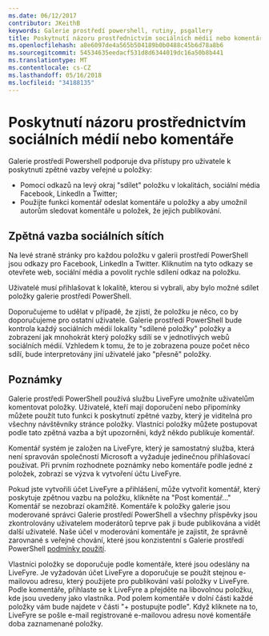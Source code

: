```yaml
---
ms.date: 06/12/2017
contributor: JKeithB
keywords: Galerie prostředí powershell, rutiny, psgallery
title: Poskytnutí názoru prostřednictvím sociálních médií nebo komentáře
ms.openlocfilehash: a8e6097de4a565b504189b0b0488c45b6d78a8b6
ms.sourcegitcommit: 54534635eedacf531d8d6344019dc16a50b8b441
ms.translationtype: MT
ms.contentlocale: cs-CZ
ms.lasthandoff: 05/16/2018
ms.locfileid: "34188135"
---
```

# <a name="providing-feedback-via-social-media-or-comments"></a>Poskytnutí názoru prostřednictvím sociálních médií nebo komentáře

Galerie prostředí Powershell podporuje dva přístupy pro uživatele k poskytnutí zpětné vazby veřejné u položky:

- Pomocí odkazů na levý okraj "sdílet" položku v lokalitách, sociální média Facebook, LinkedIn a Twitter;
- Použijte funkci komentář odeslat komentáře u položky a aby umožnil autorům sledovat komentáře u položek, že jejich publikování.

## <a name="social-media-feedback"></a>Zpětná vazba sociálních sítích

Na levé straně stránky pro každou položku v galerii prostředí PowerShell jsou odkazy pro Facebook, LinkedIn a Twitter.
Kliknutím na tyto odkazy se otevřete web, sociální média a povolit rychle sdílení odkaz na položku.

Uživatelé musí přihlašovat k lokalitě, kterou si vybrali, aby bylo možné sdílet položky galerie prostředí PowerShell.

Doporučujeme to udělat v případě, že zjistí, že položku je něco, co by doporučujeme pro ostatní uživatele.
Galerie prostředí PowerShell bude kontrola každý sociálních médií lokality "sdílené položky" položky a zobrazení jak mnohokrát který položky sdílí se v jednotlivých webů sociálních médií.
Vzhledem k tomu, že to je zobrazena pouze počet něco sdílí, bude interpretovány jiní uživatelé jako "přesně" položky.


## <a name="comments"></a>Poznámky

Galerie prostředí PowerShell používá službu LiveFyre umožníte uživatelům komentovat položky.
Uživatelé, kteří mají doporučení nebo připomínky můžete použít tuto funkci k poskytnutí zpětné vazby, který je viditelná pro všechny návštěvníky stránce položky.
Vlastníci položky můžete postupovat podle tato zpětná vazba a být upozorněni, když někdo publikuje komentář.

Komentář systém je založen na LiveFyre, který je samostatný služba, která není spravován společností Microsoft a vyžaduje jedinečnou přihlašovací používat.
Při prvním rozhodnete poznámky nebo komentáře podle jedné z položek, zobrazí se výzva k vytvoření účtu LiveFyre.

Pokud jste vytvořili účet LiveFyre a přihlášení, může vytvořit komentář, který poskytuje zpětnou vazbu na položku, klikněte na "Post komentář..." Komentář se nezobrazí okamžitě.
Komentáře k položky galerie jsou moderované správci Galerie prostředí PowerShell a všechny příspěvky jsou zkontrolovány uživatelem moderátorů teprve pak ji bude publikována a vidět další uživatelé.
Naše účel v moderování komentáře je zajistit, že správně zarovnané s veřejné chování, které jsou konzistentní s Galerie prostředí PowerShell [podmínky použití](https://www.powershellgallery.com/policies/Terms).

Vlastníci položky se doporučuje podle komentáře, které jsou odeslány na LiveFyre.
Je vyžadován účet LiveFyre a doporučuje se použít stejnou e-mailovou adresu, který použijete pro publikování vaší položky v LiveFyre.
Podle komentáře, přihlaste se k LiveFyre a přejděte na libovolnou položku, kde jsou uvedeny jako vlastníka.
Pod polem komentáře v dolní části každé položky vám bude najdete v části "+ postupujte podle".
Když kliknete na to, LiveFyre se pošle e-mail registrované e-mailovou adresu nové komentáře doba zaznamenané položky.